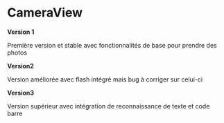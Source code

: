 # CameraView

**Version 1**

Première version et stable avec fonctionnalités de base pour prendre des photos


**Version2**

Version améliorée avec flash intégré mais bug à corriger sur celui-ci

**Version3**

Version supérieur avec intégration de reconnaissance de texte et code barre
